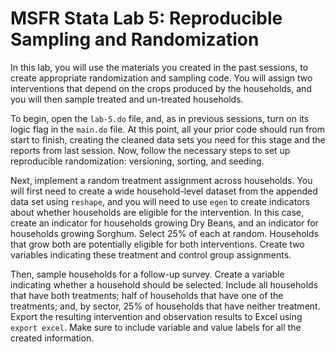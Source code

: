 # MSFR Stata Lab 5: Reproducible Sampling and Randomization

In this lab, you will use the materials you created in the past sessions, to create appropriate randomization and sampling code. You will assign two interventions that depend on the crops produced by the households, and you will then sample treated and un-treated households.

To begin, open the `lab-5.do` file, and, as in previous sessions, turn on its logic flag in the `main.do` file. At this point, all your prior code should run from start to finish, creating the cleaned data sets you need for this stage and the reports from last session. Now, follow the necessary steps to set up reproducible randomization: versioning, sorting, and seeding.

Next, implement a random treatment assignment across households. You will first need to create a wide household-level dataset from the appended data set using `reshape`, and you will need to use `egen` to create indicators about whether households are eligible for the intervention. In this case, create an indicator for households growing Dry Beans, and an indicator for households growing Sorghum. Select 25% of each at random. Households that grow both are potentially eligible for both interventions. Create two variables indicating these treatment and control group assignments.

Then, sample households for a follow-up survey. Create a variable indicating whether a household should be selected. Include all households that have both treatments; half of households that have one of the treatments; and, by sector, 25% of households that have neither treatment. Export the resulting intervention and observation results to Excel using `export excel`. Make sure to include variable and value labels for all the created information.
